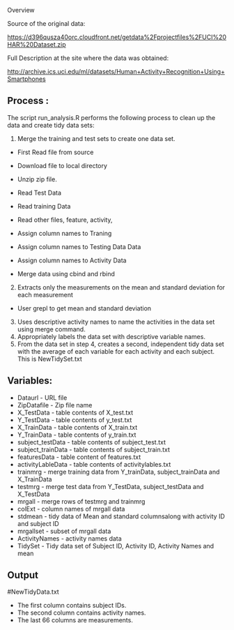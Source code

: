 Overview

Source of the original data:

https://d396qusza40orc.cloudfront.net/getdata%2Fprojectfiles%2FUCI%20HAR%20Dataset.zip

Full Description at the site where the data was obtained:

http://archive.ics.uci.edu/ml/datasets/Human+Activity+Recognition+Using+Smartphones

## Process :

The script run_analysis.R performs the following process to clean up the data and create tidy data sets:
1. Merge the training and test sets to create one data set.
- First Read file from source

- Download file to local directory

- Unzip zip file.

- Read Test Data

- Read training Data

- Read other files, feature, activity, 

- Assign column names to Traning 

- Assign column names to Testing Data Data

- Assign column names to Activity Data

- Merge data using cbind and rbind
2. Extracts only the measurements on the mean and standard deviation for each measurement

- User grepl to get mean and standard deviation
3. Uses descriptive activity names to name the activities in the data set using merge command.
4. Appropriately labels the data set with descriptive variable names. 
5. From the data set in step 4, creates a second, independent tidy data set with the average of each variable for each activity and each subject. This is NewTidySet.txt


## Variables:
- Dataurl - URL file
- ZipDatafile - Zip file name  
- X_TestData - table contents of X_test.txt
- Y_TestData - table contents of y_test.txt
- X_TrainData - table contents of X_train.txt
- Y_TrainData - table contents of y_train.txt
- subject_testData - table contents of subject_test.txt
- subject_trainData - table contents of subject_train.txt
- featuresData - table content of features.txt
- activityLableData - table contents of activitylables.txt
- trainmrg - merge training data from Y_trainData, subject_trainData and X_TrainData
- testmrg - merge test data from Y_TestData, subject_testData and X_TestData
- mrgall - merge rows of testmrg and trainmrg
- colExt - column names of mrgall data
- stdmean - tidy data of Mean and standard columnsalong with activity ID and subject ID
- mrgallset - subset of mrgall data
- ActivityNames - activity names data 
- TidySet - Tidy data set of Subject ID, Activity ID, Activity Names and mean

## Output
#NewTidyData.txt

- The first column contains subject IDs.
- The second column contains activity names.
- The last 66 columns are measurements.

